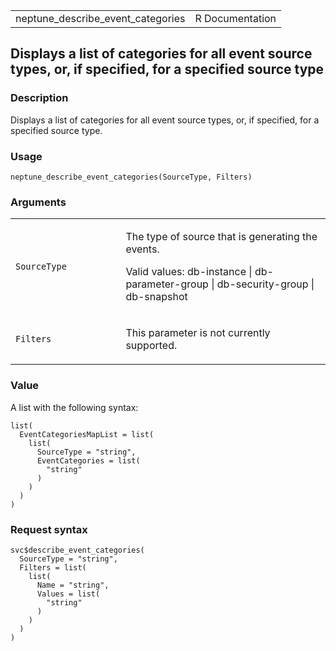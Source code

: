 <table style="width: 100%;">
<tbody>
<tr class="odd">
<td>neptune_describe_event_categories</td>
<td style="text-align: right;">R Documentation</td>
</tr>
</tbody>
</table>

## Displays a list of categories for all event source types, or, if specified, for a specified source type

### Description

Displays a list of categories for all event source types, or, if
specified, for a specified source type.

### Usage

    neptune_describe_event_categories(SourceType, Filters)

### Arguments

<table>
<colgroup>
<col style="width: 35%" />
<col style="width: 65%" />
</colgroup>
<tbody>
<tr class="odd">
<td><code
id="neptune_describe_event_categories_:_SourceType">SourceType</code></td>
<td><p>The type of source that is generating the events.</p>
<p>Valid values: db-instance | db-parameter-group | db-security-group |
db-snapshot</p></td>
</tr>
<tr class="even">
<td><code
id="neptune_describe_event_categories_:_Filters">Filters</code></td>
<td><p>This parameter is not currently supported.</p></td>
</tr>
</tbody>
</table>

### Value

A list with the following syntax:

    list(
      EventCategoriesMapList = list(
        list(
          SourceType = "string",
          EventCategories = list(
            "string"
          )
        )
      )
    )

### Request syntax

    svc$describe_event_categories(
      SourceType = "string",
      Filters = list(
        list(
          Name = "string",
          Values = list(
            "string"
          )
        )
      )
    )
